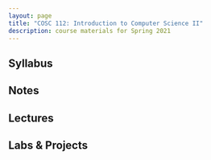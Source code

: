 ```yaml
---
layout: page
title: "COSC 112: Introduction to Computer Science II"
description: course materials for Spring 2021
---
```


## Syllabus

## Notes

## Lectures

## Labs & Projects



